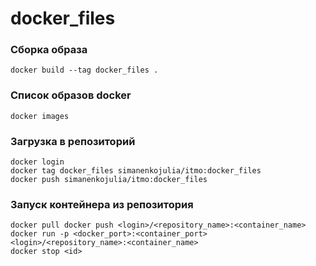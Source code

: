 # docker_files 
### Сборка образа 
```
docker build --tag docker_files .
```
### Список образов docker
```
docker images
```
### Загрузка в репозиторий
```
docker login
docker tag docker_files simanenkojulia/itmo:docker_files
docker push simanenkojulia/itmo:docker_files
```
### Запуск контейнера из репозитория
```
docker pull docker push <login>/<repository_name>:<container_name>
docker run -p <docker_port>:<container_port> <login>/<repository_name>:<container_name>
docker stop <id>
```


